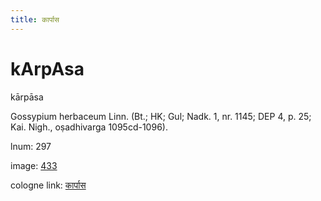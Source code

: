 ```yaml
---
title: कार्पास
---
```


# kArpAsa

kārpāsa  <div n="P" />Gossypium herbaceum Linn. (Bt.; HK; Gul; Nadk. 1, nr. 1145; DEP 4, p. 25; <div n="lb" />Kai. Nigh., oṣadhivarga 1095cd-1096).

lnum: 297

image: [433](https://www.sanskrit-lexicon.uni-koeln.de/scans/csl-apidev/servepdf.php?dict=snp&page=433)

cologne link: [कार्पास](https://sanskrit-lexicon.uni-koeln.de/scans/csl-apidev/getword.php?dict=snp&key=कार्पास)

